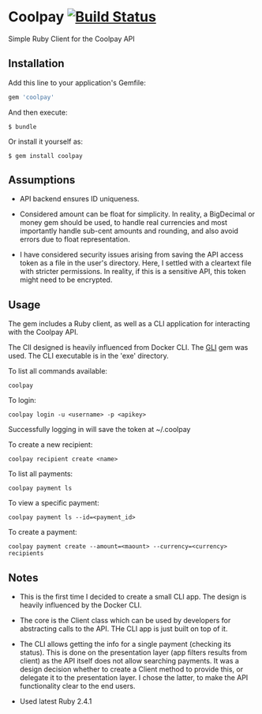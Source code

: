 # Coolpay [![Build Status](https://travis-ci.org/AlterEgo7/coolpay.svg?branch=master)](https://travis-ci.org/AlterEgo7/coolpay)

Simple Ruby Client for the Coolpay API

## Installation

Add this line to your application's Gemfile:

```ruby
gem 'coolpay'
```

And then execute:

    $ bundle

Or install it yourself as:

    $ gem install coolpay

## Assumptions

* API backend ensures ID uniqueness.

* Considered amount can be float for simplicity. In reality, a BigDecimal
or money gem should be used, to handle real currencies and most importantly
handle sub-cent amounts and rounding, and also avoid errors 
due to float representation.

* I have considered security issues arising from saving the API access
token as a file in the user's directory. Here, I settled with a cleartext 
file with stricter permissions. In reality, if this is a 
sensitive API, this token might need to be encrypted.

## Usage

The gem includes a Ruby client, as well as a CLI application for interacting
with the Coolpay API.

The ClI designed is heavily influenced from Docker CLI. The [GLI](https://github.com/davetron5000/gli)
gem was used. The CLI executable is in the 'exe' directory.

To list all commands available:
```
coolpay
```

To login:
```
coolpay login -u <username> -p <apikey>
```
Successfully logging in will save the token at ~/.coolpay

To create a new recipient:
```
coolpay recipient create <name>
```

To list all payments:
```
coolpay payment ls
```

To view a specific payment:
```
coolpay payment ls --id=<payment_id>
```

To create a payment:
```
coolpay payment create --amount=<maount> --currency=<currency> recipients
```

## Notes

* This is the first time I decided to create a small CLI app. The design
is heavily influenced by the Docker CLI.

* The core is the Client class which can be used by developers for
abstracting calls to the API. THe CLI app is just built on top of it.

* The CLI allows getting the info for a single payment (checking its status).
This is done on the presentation layer (app filters results from client) as
the API itself does not allow searching payments. It was a design decision
whether to create a Client method to provide this, or delegate it to the 
presentation layer. I chose the latter, to make the API functionality clear 
to the end users.

* Used latest Ruby 2.4.1
